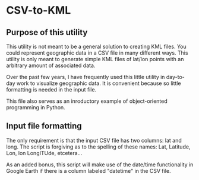 # CSV-to-KML

## Purpose of this utility
This utility is not meant to be a general solution to creating KML files.  You could represent geographic data in a CSV file in many different ways. This utility is only meant to generate simple KML files of lat/lon points with an arbitrary amount of associated data.

Over the past few years, I have frequently used this little utility in day-to-day work to visualize geographic data. It is convenient because so little formatting is needed in the input file.

This file also serves as an inroductory example of object-oriented programming in Python.

## Input file formatting
The only requirement is that the input CSV file has two columns: lat and long. The script is forgiving as to the spelling of these names: Lat, Latitude, Lon, lon LongITUde, etcetera...

As an added bonus, this script will make use of the date/time functionality in Google Earth if there is a column labeled "datetime" in the CSV file.

